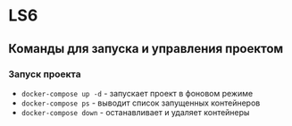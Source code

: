 # LS6

## Команды для запуска и управления проектом

### Запуск проекта

* `docker-compose up -d` - запускает проект в фоновом режиме
* `docker-compose ps` - выводит список запущенных контейнеров
* `docker-compose down` - останавливает и удаляет контейнеры

